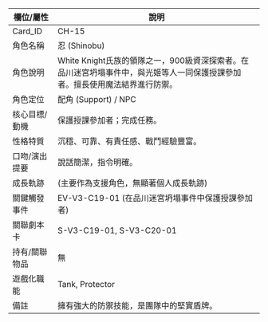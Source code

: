 | 欄位/屬性 | 說明 |
|---|---|
| Card_ID | CH-15 |
| 角色名稱 | 忍 (Shinobu) |
| 角色說明 | White Knight氏族的領隊之一，900級資深探索者。在品川迷宮坍塌事件中，與光姬等人一同保護授課參加者。擅長使用魔法結界進行防禦。 |
| 角色定位 | 配角 (Support) / NPC |
| 核心目標/動機 | 保護授課參加者；完成任務。 |
| 性格特質 | 沉穩、可靠、有責任感、戰鬥經驗豐富。 |
| 口吻/演出提要 | 說話簡潔，指令明確。 |
| 成長軌跡 | (主要作為支援角色，無顯著個人成長軌跡) |
| 關鍵觸發事件 | EV-V3-C19-01 (在品川迷宮坍塌事件中保護授課參加者) |
| 關聯劇本卡 | S-V3-C19-01, S-V3-C20-01 |
| 持有/關聯物品 | 無 |
| 遊戲化職能 | Tank, Protector |
| 備註 | 擁有強大的防禦技能，是團隊中的堅實盾牌。 |
